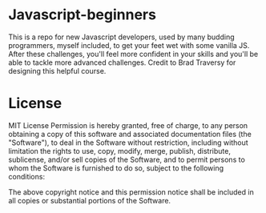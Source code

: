 ﻿# Javascript-beginners
 This is a repo for new Javascript developers, used by many budding programmers, myself included, to get your feet wet with some vanilla JS. After these challenges, you'll feel more confident in your skills and you'll be able to tackle more advanced challenges. Credit to Brad Traversy for designing this helpful course.


# License
MIT License
Permission is hereby granted, free of charge, to any person obtaining a copy of this software and associated documentation files (the "Software"), to deal in the Software without restriction, including without limitation the rights to use, copy, modify, merge, publish, distribute, sublicense, and/or sell copies of the Software, and to permit persons to whom the Software is furnished to do so, subject to the following conditions:

The above copyright notice and this permission notice shall be included in all copies or substantial portions of the Software.
